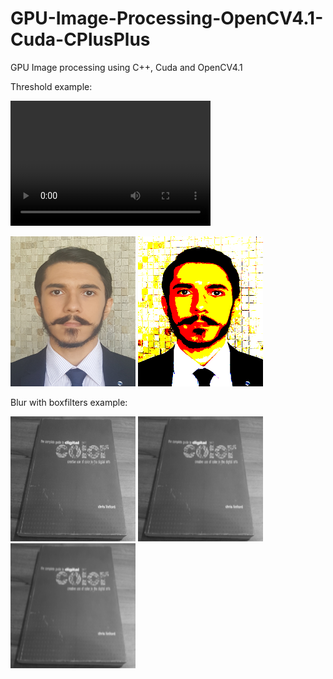 # GPU-Image-Processing-OpenCV4.1-Cuda-CPlusPlus
GPU Image processing using C++, Cuda and OpenCV4.1

Threshold example:

<p>
  <video width="320" height="200" src="originalThreshold.gif" controls preload>
  <video width="320" height="200" src="resoultThreshold.gif" controls preload>
</p>


<p>
  <img width="200" height="240" src="template.png">
  <img width="200" height="240" src="thresholdedImage.png">
</p>


Blur with boxfilters example:

<p>
  <img width="200" height="200" src="Blurred3x3.png">
  <img width="200" height="200" src="Blurred5x5.png">
  <img width="200" height="200" src="Blurred7x7.png">
</p>
